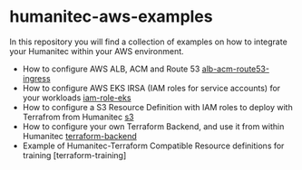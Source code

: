 # humanitec-aws-examples

In this repository you will find a collection of examples on how to integrate your Humanitec within your AWS environment.

- How to configure AWS ALB, ACM and Route 53 [alb-acm-route53-ingress](alb-acm-route53-ingress)
- How to configure AWS EKS IRSA (IAM roles for service accounts) for your workloads [iam-role-eks](iam-role-eks)
- How to configure a S3 Resource Definition with IAM roles to deploy with Terrafrom from Humanitec [s3](s3)
- How to configure your own Terraform Backend, and use it from within Humanitec [terraform-backend](s3)
- Example of Humanitec-Terraform Compatible Resource definitions for training [terraform-training]